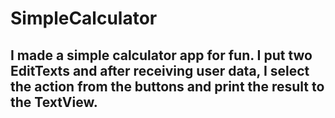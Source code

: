 # SimpleCalculator

I made a simple calculator app for fun. I put two EditTexts and after receiving user data, I select the action from the buttons and print the result to the TextView. 
----


